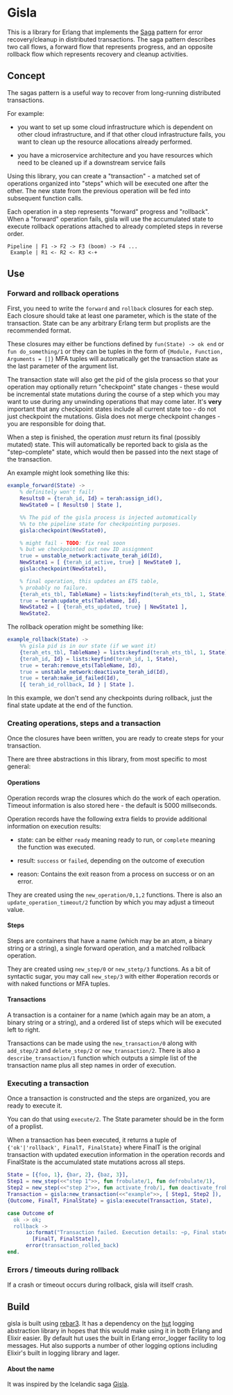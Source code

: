 Gisla
=====
This is a library for Erlang that implements the [Saga][saga-paper] pattern for
error recovery/cleanup in distributed transactions.  The saga pattern describes
two call flows, a forward flow that represents progress, and an opposite
rollback flow which represents recovery and cleanup activities.

Concept
-------
The sagas pattern is a useful way to recover from long-running distributed
transactions. 

For example:

* you want to set up some cloud infrastructure which is dependent on other
  cloud infrastructure, and if that other cloud infrastructure fails, you want
  to clean up the resource allocations already performed.

* you have a microservice architecture and you have resources which need to be
  cleaned up if a downstream service fails

Using this library, you can create a "transaction" - a matched set of
operations organized into "steps" which will be executed one after the other.
The new state from the previous operation will be fed into subsequent
function calls.

Each operation in a step represents "forward" progress and "rollback".  When a
"forward" operation fails, gisla will use the accumulated state to execute
rollback operations attached to already completed steps in reverse
order.

```
Pipeline | F1 -> F2 -> F3 (boom) -> F4 ...
 Example | R1 <- R2 <- R3 <-+
```

Use
---

### Forward and rollback operations ###

First, you need to write the `forward` and `rollback` closures for each
step. Each closure should take at least one parameter, which is
the state of the transaction. State can be any arbitrary Erlang term
but proplists are the recommended format.

These closures may either be functions defined by `fun(State) -> ok end` or
`fun do_something/1` or they can be tuples in the form of `{Module, Function,
Arguments = []}` MFA tuples will automatically get the transaction state as
the last parameter of the argument list.

The transaction state will also get the pid of the gisla process so that your
operation may optionally return "checkpoint" state changes - these would be
incremental state mutations during the course of a step which you may want to
use during any unwinding operations that may come later.  It's **very**
important that any checkpoint states include all current state too - do not
just checkpoint the mutations. Gisla does not merge checkpoint changes - you
are responsible for doing that.

When a step is finished, the operation *must* return its final (possibly
mutated) state.  This will automatically be reported back to gisla as the
"step-complete" state, which would then be passed into the next stage of the
transaction.

An example might look something like this:

```erlang
example_forward(State) ->
    % definitely won't fail!
    Results0 = {terah_id, Id} = terah:assign_id(),
    NewState0 = [ Results0 | State ],

    %% The pid of the gisla process is injected automatically
    %% to the pipeline state for checkpointing purposes.
    gisla:checkpoint(NewState0),

    % might fail - TODO: fix real soon
    % but we checkpointed out new ID assignment
    true = unstable_network:activate_terah_id(Id),
    NewState1 = [ {terah_id_active, true} | NewState0 ],
    gisla:checkpoint(NewState1),

    % final operation, this updates an ETS table,
    % probably no failure.
    {terah_ets_tbl, TableName} = lists:keyfind(terah_ets_tbl, 1, State),
    true = terah:update_ets(TableName, Id),
    NewState2 = [ {terah_ets_updated, true} | NewState1 ],
    NewState2.
```

The rollback operation might be something like:

```erlang
example_rollback(State) ->
    %% gisla pid is in our state (if we want it)
    {terah_ets_tbl, TableName} = lists:keyfind(terah_ets_tbl, 1, State),
    {terah_id, Id} = lists:keyfind(terah_id, 1, State),
    true = terah:remove_ets(TableName, Id),
    true = unstable_network:deactivate_terah_id(Id),
    true = terah:make_id_failed(Id),
    [{ terah_id_rollback, Id } | State ].
```

In this example, we don't send any checkpoints during rollback, just the
final state update at the end of the function.

### Creating operations, steps and a transaction ###

Once the closures have been written, you are ready to create steps for your
transaction.

There are three abstractions in this library, from most specific to most
general:

#### Operations ####

Operation records wrap the closures which do the work of each operation.
Timeout information is also stored here - the default is 5000 millseconds.

Operation records have the following extra fields to provide additional
information on execution results:

* state: can be either `ready` meaning ready to run, or `complete` meaning
the function was executed.

* result: `success` or `failed`, depending on the outcome of execution

* reason: Contains the exit reason from a process on success or on an error.

They are created using the `new_operation/0,1,2` functions. There is also an
`update_operation_timeout/2` function by which you may adjust a timeout value.

#### Steps ####

Steps are containers that have a name (which may be an atom, a binary string
or a string), a single forward operation, and a matched rollback operation.

They are created using `new_step/0` or `new_stetp/3` functions. As a bit of
syntactic sugar, you may call `new_step/3` with either #operation records or
with naked functions or MFA tuples.

#### Transactions ####

A transaction is a container for a name (which again may be an atom, a binary
string or a string), and a ordered list of steps which will be executed left to
right.

Transactions can be made using the `new_transaction/0` along with `add_step/2` and
`delete_step/2` or `new_transaction/2`.  There is also a `describe_transaction/1`
function which outputs a simple list of the transaction name plus all step names
in order of execution.

### Executing a transaction ###

Once a transaction is constructed and the steps are organized, you are ready to
execute it.

You can do that using `execute/2`. The State parameter should be in the form
of a proplist.

When a transaction has been executed, it returns a tuple of `{'ok'|'rollback',
FinalT, FinalState}` where FinalT is the original transaction with updated
execution information in the operation records and FinalState is the
accumulated state mutations across all steps.

```erlang
State = [{foo, 1}, {bar, 2}, {baz, 3}],
Step1 = new_step(<<"step 1">>, fun frobulate/1, fun defrobulate/1),
Step2 = new_step(<<"step 2">>, fun activate_frob/1, fun deactivate_frob/1),
Transaction = gisla:new_transaction(<<"example">>, [ Step1, Step2 ]),
{Outcome, FinalT, FinalState} = gisla:execute(Transaction, State),

case Outcome of
  ok -> ok;
  rollback ->
      io:format("Transaction failed. Execution details: ~p, Final state: ~p~n", 
        [FinalT, FinalState]),
      error(transaction_rolled_back)
end.
```

### Errors / timeouts during rollback ###

If a crash or timeout occurs during rollback, gisla will itself crash.

Build
-----
gisla is built using [rebar3][rebar3-web]. It has a dependency on the
[hut][hut-lib] logging abstraction library in hopes that this would make using
it in both Erlang and Elixir easier. By default hut uses the built in
Erlang error_logger facility to log messages. Hut also supports a number
of other logging options including Elixir's built in logging library and lager.

#### About the name ####

It was inspired by the Icelandic saga [Gisla][gisla-saga].

[saga-paper]: http://www.cs.cornell.edu/andru/cs711/2002fa/reading/sagas.pdf
[gisla-saga]: https://en.wikipedia.org/wiki/G%C3%ADsla_saga
[hut-lib]: https://github.com/tolbrino/hut
[rebar3-web]: http://www.rebar3.org
